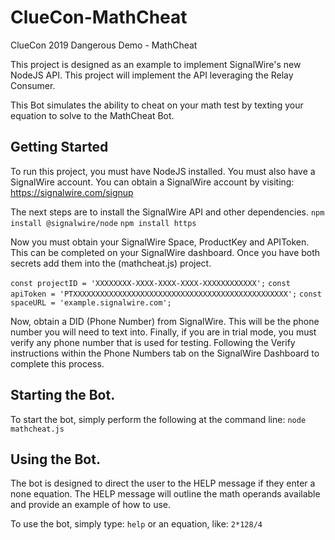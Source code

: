 # ClueCon-MathCheat
ClueCon 2019 Dangerous Demo - MathCheat

This project is designed as an example to implement SignalWire's new NodeJS API.
This project will implement the API leveraging the Relay Consumer.  

This Bot simulates the ability to cheat on your math test by texting your equation to solve to the MathCheat Bot.

## Getting Started
To run this project, you must have NodeJS installed.  You must also have a SignalWire account.
You can obtain a SignalWire account by visiting:  https://signalwire.com/signup

The next steps are to install the SignalWire API and other dependencies.
`npm install @signalwire/node`
`npm install https`

Now you must obtain your SignalWire Space, ProductKey and APIToken.  This can be completed on your SignalWire dashboard.  Once you have both secrets add them into the (mathcheat.js) project.

`const projectID = 'XXXXXXXX-XXXX-XXXX-XXXX-XXXXXXXXXXXX';`
`const apiToken = 'PTXXXXXXXXXXXXXXXXXXXXXXXXXXXXXXXXXXXXXXXXXXXXXXXX';`
`const spaceURL = 'example.signalwire.com';`

Now, obtain a DID (Phone Number) from SignalWire.  This will be the phone number you will need to text into.
Finally, if you are in trial mode, you must verify any phone number that is used for testing.  Following the Verify instructions within the Phone Numbers tab on the SignalWire Dashboard to complete this process.

## Starting the Bot.
To start the bot, simply perform the following at the command line:
`node mathcheat.js`

## Using the Bot.
The bot is designed to direct the user to the HELP message if they enter a none equation.
The HELP message will outline the math operands available and provide an example of how to use.

To use the bot, simply type:  `help`
or an equation, like:  `2*128/4`
